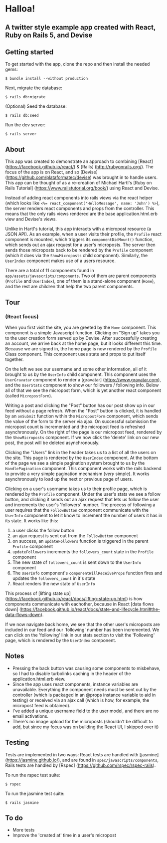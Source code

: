 # Halloa!
## A twitter style example app created with React, Ruby on Rails 5, and Devise

## Getting started

To get started with the app, clone the repo and then install the needed gems:

```
$ bundle install --without production
```

Next, migrate the database:

```
$ rails db:migrate
```

(Optional) Seed the database:

```
$ rails db:seed
```

Run the dev server:

```
$ rails server
```
## About
 
This app was created to demonstrate an approach to combining [React] (https://facebook.github.io/react/) 
& [Rails] (http://rubyonrails.org/). The focus of the app
is on React, and so [Devise] (https://github.com/plataformatec/devise) was brought in to handle users. 
This app can be thought of as a re-creation of Michael Hartl's 
[Ruby on Rails Tutorial] (https://www.railstutorial.org/book/) using React and Devise.

Instead of adding react components into rails views via the react helper 
(which looks like `<%= react_component('HelloMessage', name: 'John') %>`), the server
renders react components and props from the controller. This means that the only rails
views rendered are the base application.html.erb view and Devise's views.

Unlike in Hartl's tutorial, this app interacts with a micropost resource (a JSON API). As an example, when a user
visits their profile, the `Profile` react component is mounted, which triggers its
`componentDidMount()` function, which sends out an ajax request for a user's microposts. The server
then sends those microposts back to be rendered by the `Profile` component (which it does via
the `ShowMicroposts` child component). Similarly, the `UserIndex` component makes use of a users resource.

There are a total of 11 components found in `app/assets/javascripts/components`. Two of them are
parent components (`Profile` and `UserIndex`), one of them is a stand-alone component (`Home`), and
the rest are children that help the two parent components.


## Tour
### (React focus)

When you first visit the site, you are greeted by the `Home` component. This component is a simple
Javascript function. Clicking on "Sign up" takes you to the user
creation form served up by Devise. After successfully creating an account, we arrive back at
the home page, but it looks different this time. Because we are signed in, the home page is 
now rendered by the `Profile` Class component. This component uses state and props to put
itself together.

On the left we see our username and some other information, all of it brought to us by the
`UserInfo` child component. This component uses the `UserGravatar` component to render a 
[gravatar] (https://www.gravatar.com), and the `UserStats` component to show our followers / following info. 
Below all of that we see the micropost form, which is yet another react component (called `MicropostForm`).

Writing a post and clicking the "Post" button has our post show up in our feed without a page refresh.
When the "Post" button is clicked, it is handled by an `onSubmit` function within the `MicropostForm` component, 
which sends the value of the form to the server via ajax. On successful submission the micropost count is incremented 
and the micropost feed is refreshed asynchronously. On the right of the page is our micropost feed, rendered
by the `ShowMicroposts` component. If we now click the 'delete' link on our new post, the post
will be deleted asynchronously.

Clicking the "Users" link in the header takes us to a list of all the users on the site. This page is
rendered by the `UserIndex` component. At the bottom of the page we see a simple pagination system
brought to us by the `HandlePagination` component. This component works with the rails backend to
provide a very simple pagination mechanism (*very* simple). It works asynchronously to load up
the next or previous page of users.

Clicking on a user's username takes us to their profile page, which is rendered by the `Profile` component.
Under the user's stats we see a follow button, and clicking it sends out an ajax request that lets us
follow the user and increments the user's 'followers' number. The process of following a user requires
that the `FollowButton` component communicate with the `UserInfo` component to let it know to increment
the number of users it has in its state. It works like this: 

1. a user clicks the follow button 
2. an ajax request is sent out from the `FollowButton` component
3. on success, an `updateFollowers` function is triggered in the parent `Profile` component
4. `updateFollowers` increments the `followers_count` state in the `Profile` component
5. The new state of `followers_count` is sent down to the `UserInfo` component
6. The `UserInfo` component's `componentWillReceiveProps` function fires and updates the `followers_count` in it's state
7. React renders the new state of `UserInfo`

This process of [lifting state up] (https://facebook.github.io/react/docs/lifting-state-up.html)
 is how components communicate with eachother, because in React 
 [data flows down] (https://facebook.github.io/react/docs/state-and-lifecycle.html#the-data-flows-down).

If we now navigate back home, we see that the other user's microposts are included in our 
feed and our 'following' number has been incremented. We can click on the 'following' 
link in our stats section to visit the 'Following' page, which is rendered by the 
`UserIndex` component.

## Notes
- Pressing the back button was causing some components to misbehave, so I had to disable turbolinks caching
  in the header of the application.html.erb view.
- Since the app uses react components, instance variables are unavailable. Everything the component needs
  must be sent out by the controller (which is packaged in an @props instance variable to aid in testing)
  or received via an ajax call (which is how, for example, the micropost feed is obtained).
- I've added a unique username field to the user model, and there are no email activations.
- There's no image upload for the microposts (shouldn't be difficult to add, but since my focus was on
  building the React UI, I skipped over it)


## Testing
Tests are implemented in two ways: React tests are handled with [jasmine] (https://jasmine.github.io/), 
and are found in `spec/javascripts/components`, Rails tests are handled 
by [Rspec] (https://github.com/rspec/rspec-rails).

To run the rspec test suite:

```
$ rspec
```

To run the jasmine test suite:

```
$ rails jasmine
```

## To do
- More tests
- Improve the 'created at' time in a user's micropost
